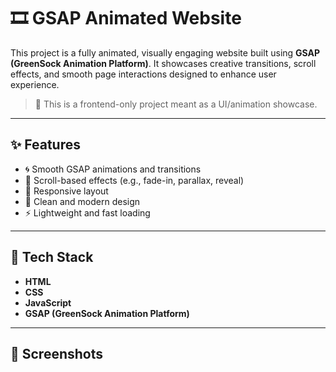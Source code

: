 # 🎞️ GSAP Animated Website

This project is a fully animated, visually engaging website built using **GSAP (GreenSock Animation Platform)**. It showcases creative transitions, scroll effects, and smooth page interactions designed to enhance user experience.

> 📌 This is a frontend-only project meant as a UI/animation showcase.

---

## ✨ Features

- 🌀 Smooth GSAP animations and transitions
- 🎯 Scroll-based effects (e.g., fade-in, parallax, reveal)
- 📱 Responsive layout
- 🎨 Clean and modern design
- ⚡ Lightweight and fast loading

---

## 🧰 Tech Stack

- **HTML**
- **CSS**
- **JavaScript**
- **GSAP (GreenSock Animation Platform)**

---

## 📸 Screenshots



